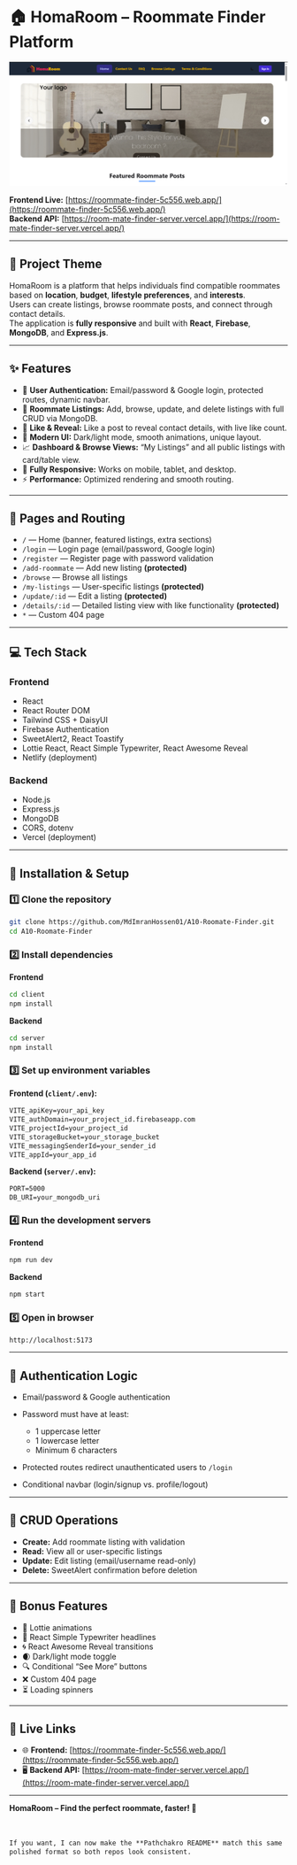 

# 🏠 HomaRoom – Roommate Finder Platform

![HomaRoom Banner](./homaroom.png) <!-- Replace screenshot.png with your actual image file name -->

**Frontend Live:** [https://roommate-finder-5c556.web.app/](https://roommate-finder-5c556.web.app/)  
**Backend API:** [https://room-mate-finder-server.vercel.app/](https://room-mate-finder-server.vercel.app/)

---

## 📌 Project Theme
HomaRoom is a platform that helps individuals find compatible roommates based on **location**, **budget**, **lifestyle preferences**, and **interests**.  
Users can create listings, browse roommate posts, and connect through contact details.  
The application is **fully responsive** and built with **React**, **Firebase**, **MongoDB**, and **Express.js**.

---

## ✨ Features

- 🔐 **User Authentication:** Email/password & Google login, protected routes, dynamic navbar.
- 📝 **Roommate Listings:** Add, browse, update, and delete listings with full CRUD via MongoDB.
- 💖 **Like & Reveal:** Like a post to reveal contact details, with live like count.
- 🎨 **Modern UI:** Dark/light mode, smooth animations, unique layout.
- 📈 **Dashboard & Browse Views:** “My Listings” and all public listings with card/table view.
- 📱 **Fully Responsive:** Works on mobile, tablet, and desktop.
- ⚡ **Performance:** Optimized rendering and smooth routing.

---

## 🧭 Pages and Routing

- `/` — Home (banner, featured listings, extra sections)
- `/login` — Login page (email/password, Google login)
- `/register` — Register page with password validation
- `/add-roommate` — Add new listing **(protected)**
- `/browse` — Browse all listings
- `/my-listings` — User-specific listings **(protected)**
- `/update/:id` — Edit a listing **(protected)**
- `/details/:id` — Detailed listing view with like functionality **(protected)**
- `*` — Custom 404 page

---

## 💻 Tech Stack

### **Frontend**
- React
- React Router DOM
- Tailwind CSS + DaisyUI
- Firebase Authentication
- SweetAlert2, React Toastify
- Lottie React, React Simple Typewriter, React Awesome Reveal
- Netlify (deployment)

### **Backend**
- Node.js
- Express.js
- MongoDB
- CORS, dotenv
- Vercel (deployment)

---

## 🚀 Installation & Setup

### **1️⃣ Clone the repository**
```bash
git clone https://github.com/MdImranHossen01/A10-Roomate-Finder.git
cd A10-Roomate-Finder
````

### **2️⃣ Install dependencies**

**Frontend**

```bash
cd client
npm install
```

**Backend**

```bash
cd server
npm install
```

### **3️⃣ Set up environment variables**

**Frontend (`client/.env`):**

```env
VITE_apiKey=your_api_key
VITE_authDomain=your_project_id.firebaseapp.com
VITE_projectId=your_project_id
VITE_storageBucket=your_storage_bucket
VITE_messagingSenderId=your_sender_id
VITE_appId=your_app_id
```

**Backend (`server/.env`):**

```env
PORT=5000
DB_URI=your_mongodb_uri
```

### **4️⃣ Run the development servers**

**Frontend**

```bash
npm run dev
```

**Backend**

```bash
npm start
```

### **5️⃣ Open in browser**

```
http://localhost:5173
```

---

## 🔐 Authentication Logic

* Email/password & Google authentication
* Password must have at least:

  * 1 uppercase letter
  * 1 lowercase letter
  * Minimum 6 characters
* Protected routes redirect unauthenticated users to `/login`
* Conditional navbar (login/signup vs. profile/logout)

---

## 🔄 CRUD Operations

* **Create:** Add roommate listing with validation
* **Read:** View all or user-specific listings
* **Update:** Edit listing (email/username read-only)
* **Delete:** SweetAlert confirmation before deletion

---

## 🎁 Bonus Features

* 🎥 Lottie animations
* 🧠 React Simple Typewriter headlines
* 🌀 React Awesome Reveal transitions
* 🌒 Dark/light mode toggle
* 🔍 Conditional “See More” buttons
* ❌ Custom 404 page
* ⏳ Loading spinners

---

## 🔗 Live Links

* 🌐 **Frontend:** [https://roommate-finder-5c556.web.app/](https://roommate-finder-5c556.web.app/)
* 🖥 **Backend API:** [https://room-mate-finder-server.vercel.app/](https://room-mate-finder-server.vercel.app/)

---

**HomaRoom – Find the perfect roommate, faster! 🏡**

```


If you want, I can now make the **Pathchakro README** match this same polished format so both repos look consistent.
```
